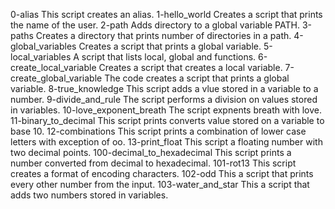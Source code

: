 0-alias This script creates an alias. 
1-hello_world Creates a script that prints the name of the user. 
2-path Adds directory to a global variable PATH. 
3-paths Creates a directory that prints number of directories in a path. 
4-global_variables Creates a script that prints a global variable. 
5-local_variables A script that lists local, global and functions. 
6-create_local_variable Creates a script that creates a local variable. 
7-create_global_variable The code creates a script that prints a global variable. 
8-true_knowledge This script adds a vlue stored in a variable to a number. 
9-divide_and_rule The script performs a division on values stored in variables. 
10-love_exponent_breath The script expnents breath with love. 
11-binary_to_decimal This script prints converts value stored on a variable to base 10. 
12-combinations This script prints a combination of lower case letters with exception of oo. 
13-print_float This script a floating number with two decimal points. 
100-decimal_to_hexadecimal This script prints a number converted from decimal to hexadecimal. 
101-rot13 This script creates a format of encoding characters. 
102-odd This a script that prints every other number from the input. 
103-water_and_star This a script that adds two numbers stored in variables. 
